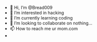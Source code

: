 - 👋 Hi, I’m @Bread009
- 👀 I’m interested in hacking
- 🌱 I’m currently learning coding
- 💞️ I’m looking to collaborate on nothing...
- 📫 How to reach me ur mom.com
- 

<!---
Bread009/Bread009 is a ✨ special ✨ repository because its `README.md` (this file) appears on your GitHub profile.
You can click the Preview link to take a look at your changes.
--->

